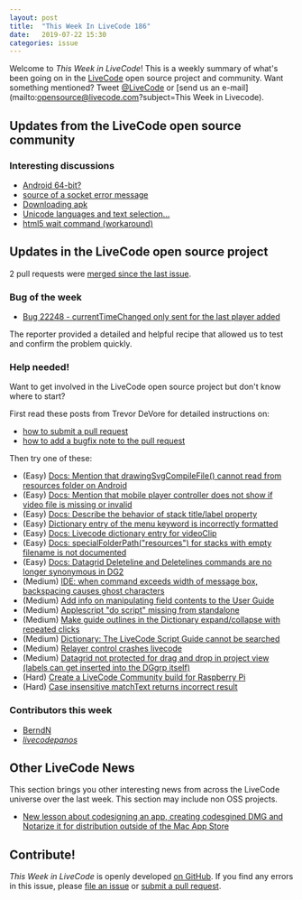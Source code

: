 ```yaml
---
layout: post
title:  "This Week In LiveCode 186"
date:   2019-07-22 15:30
categories: issue
---
```


Welcome to *This Week in LiveCode*!  This is a weekly summary of what's been
going on in the [LiveCode](https://livecode.com/) open source project and
community.  Want something mentioned?  Tweet
[@LiveCode](https://twitter.com/LiveCode) or
[send us an e-mail](mailto:opensource@livecode.com?subject=This Week in Livecode).

## Updates from the LiveCode open source community

<!---
### News & blog posts

- [Visitors in LiveCode](https://livecode.com/visitors-in-livecode/)
--->

### Interesting discussions

- [Android 64-bit?](https://www.mail-archive.com/use-livecode@lists.runrev.com/msg102856.html)
- [source of a socket error message](https://www.mail-archive.com/use-livecode@lists.runrev.com/msg102888.html)
- [Downloading apk](https://www.mail-archive.com/use-livecode@lists.runrev.com/msg102907.html)
- [Unicode languages and text selection...](https://www.mail-archive.com/use-livecode@lists.runrev.com/msg102923.html)
- [html5 wait command (workaround)](http://forums.livecode.com/viewtopic.php?t=32880&p=181579#p181579)



## Updates in the LiveCode open source project

2 pull requests were [merged since the last issue](https://github.com/search?q=org%3Alivecode+is%3Apublic+is%3Apr+is%3Amerged+merged%3A2019-07-15..2019-07-21&type=Issues).


<!---
### New LiveCode releases

- [LiveCode 9.0.5 RC-1](https://www.mail-archive.com/use-livecode@lists.runrev.com/msg101861.html)
- [LiveCode 9.5.0 DP-1](https://www.mail-archive.com/use-livecode@lists.runrev.com/msg101932.html)
--->

<!--
### Notable changes

- [Docs: effective rect of stack docs should mention need for the stack to have been opened](https://github.com/livecode/livecode/pull/7110)
- [Mention using textEncode/textDecode with the dragData["private"]](https://github.com/livecode/livecode/pull/7109)
--->


### Bug of the week

- [Bug 22248 - currentTimeChanged only sent for the last player added](https://quality.livecode.com/show_bug.cgi?id=22248)

The reporter provided a detailed and helpful recipe that allowed us to test and confirm the problem quickly.


### Help needed!

Want to get involved in the LiveCode open source project but don't know where
to start?  

First read these posts from Trevor DeVore for detailed instructions on:

- [how to submit a pull request](https://www.mail-archive.com/use-livecode@lists.runrev.com/msg98530.html)
- [how to add a bugfix note to the pull request](https://www.mail-archive.com/use-livecode@lists.runrev.com/msg98611.html)

Then try one of these:

- (Easy) [Docs: Mention that drawingSvgCompileFile() cannot read from resources folder on Android](https://quality.livecode.com/show_bug.cgi?id=21822)
- (Easy) [Docs: Mention that mobile player controller does not show if video file is missing or invalid](https://quality.livecode.com/show_bug.cgi?id=19631)
- (Easy) [Docs: Describe the behavior of stack title/label property](https://quality.livecode.com/show_bug.cgi?id=19660)
- (Easy) [Dictionary entry of the menu keyword is incorrectly formatted](https://quality.livecode.com/show_bug.cgi?id=20364)
- (Easy) [Docs: Livecode dictionary entry for videoClip](https://quality.livecode.com/show_bug.cgi?id=21156)
- (Easy) [Docs: specialFolderPath("resources") for stacks with empty filename is not documented](https://quality.livecode.com/show_bug.cgi?id=21183)
- (Easy) [Docs: Datagrid Deleteline and Deletelines commands are no longer synonymous in DG2](https://quality.livecode.com/show_bug.cgi?id=21576)
- (Medium) [IDE: when command exceeds width of message box, backspacing causes ghost characters](https://quality.livecode.com/show_bug.cgi?id=22092)
- (Medium) [Add info on manipulating field contents to the User Guide](http://quality.livecode.com/show_bug.cgi?id=18990)
- (Medium) [Applescript "do script" missing from standalone](http://quality.livecode.com/show_bug.cgi?id=20993)
- (Medium) [Make guide outlines in the Dictionary expand/collapse with repeated clicks](http://quality.livecode.com/show_bug.cgi?id=18184)
- (Medium) [Dictionary: The LiveCode Script Guide cannot be searched](http://quality.livecode.com/show_bug.cgi?id=15957)
- (Medium) [Relayer control crashes livecode](https://quality.livecode.com/show_bug.cgi?id=21460)
- (Medium) [Datagrid not protected for drag and drop in project view (labels can get inserted into the DGgrp itself)](https://quality.livecode.com/show_bug.cgi?id=21750)
- (Hard) [Create a LiveCode Community build for Raspberry Pi](http://forums.livecode.com/viewtopic.php?f=76&t=27912)
- (Hard) [Case insensitive matchText returns incorrect result](https://quality.livecode.com/show_bug.cgi?id=15312)


### Contributors this week

- [BerndN](https://github.com/BerndN)
- *[livecodepanos](https://github.com/livecodepanos)*  


## Other LiveCode News

This section brings you other interesting news from across the LiveCode universe over the last week. This section may include non OSS projects.

- [New lesson about codesigning an app, creating codesgined DMG and	Notarize it for distribution outside of the Mac App Store](https://www.mail-archive.com/use-livecode@lists.runrev.com/msg102900.html)


<!---
## Upcoming events

* [SoCal LiveCode Group Meeting: June 7, Pasadena](http://forums.livecode.com/viewtopic.php?t=32559&p=179454#p179454)
--->

## Contribute!

*This Week in LiveCode* is openly developed
[on GitHub](https://github.com/livecode/this-week-in-livecode).
If you find any errors in this issue, please
[file an issue](https://github.com/livecode/this-week-in-livecode/issues) or
[submit a pull request](https://github.com/livecode/this-week-in-livecode/pulls).
